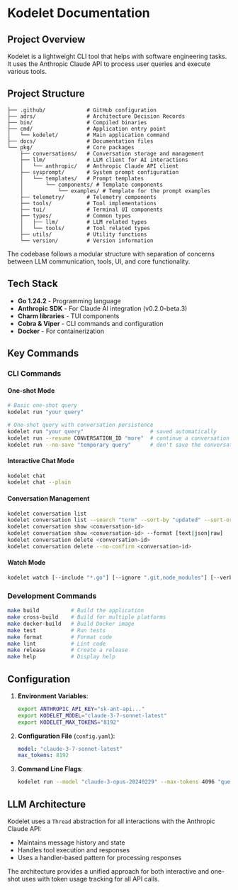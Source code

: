 # Kodelet Documentation

## Project Overview
Kodelet is a lightweight CLI tool that helps with software engineering tasks. It uses the Anthropic Claude API to process user queries and execute various tools.

## Project Structure
```
├── .github/             # GitHub configuration
├── adrs/                # Architecture Decision Records
├── bin/                 # Compiled binaries
├── cmd/                 # Application entry point
│   └── kodelet/         # Main application command
├── docs/                # Documentation files
└── pkg/                 # Core packages
    ├── conversations/   # Conversation storage and management
    ├── llm/             # LLM client for AI interactions
    │   └── anthropic/   # Anthropic Claude API client
    ├── sysprompt/       # System prompt configuration
    │   └── templates/   # Prompt templates
    │       └── components/ # Template components
    │           └── examples/ # Template for the prompt examples
    ├── telemetry/       # Telemetry components
    ├── tools/           # Tool implementations
    ├── tui/             # Terminal UI components
    ├── types/           # Common types
    │   ├── llm/         # LLM related types
    │   └── tools/       # Tool related types
    ├── utils/           # Utility functions
    └── version/         # Version information
```

The codebase follows a modular structure with separation of concerns between LLM communication, tools, UI, and core functionality.

## Tech Stack
- **Go 1.24.2** - Programming language
- **Anthropic SDK** - For Claude AI integration (v0.2.0-beta.3)
- **Charm libraries** - TUI components
- **Cobra & Viper** - CLI commands and configuration
- **Docker** - For containerization

## Key Commands

### CLI Commands

#### One-shot Mode
```bash
# Basic one-shot query
kodelet run "your query"

# One-shot query with conversation persistence
kodelet run "your query"                     # saved automatically
kodelet run --resume CONVERSATION_ID "more"  # continue a conversation
kodelet run --no-save "temporary query"      # don't save the conversation
```

#### Interactive Chat Mode
```bash
kodelet chat
kodelet chat --plain
```

#### Conversation Management
```bash
kodelet conversation list
kodelet conversation list --search "term" --sort-by "updated" --sort-order "desc"
kodelet conversation show <conversation-id>
kodelet conversation show <conversation-id> --format [text|json|raw]
kodelet conversation delete <conversation-id>
kodelet conversation delete --no-confirm <conversation-id>
```

#### Watch Mode
```bash
kodelet watch [--include "*.go"] [--ignore ".git,node_modules"] [--verbosity level] [--debounce ms]
```

### Development Commands
```bash
make build          # Build the application
make cross-build    # Build for multiple platforms
make docker-build   # Build Docker image
make test           # Run tests
make format         # Format code
make lint           # Lint code
make release        # Create a release
make help           # Display help
```

## Configuration

1. **Environment Variables**:
   ```bash
   export ANTHROPIC_API_KEY="sk-ant-api..."
   export KODELET_MODEL="claude-3-7-sonnet-latest"
   export KODELET_MAX_TOKENS="8192"
   ```

2. **Configuration File** (`config.yaml`):
   ```yaml
   model: "claude-3-7-sonnet-latest"
   max_tokens: 8192
   ```

3. **Command Line Flags**:
   ```bash
   kodelet run --model "claude-3-opus-20240229" --max-tokens 4096 "query"
   ```

## LLM Architecture

Kodelet uses a `Thread` abstraction for all interactions with the Anthropic Claude API:
- Maintains message history and state
- Handles tool execution and responses
- Uses a handler-based pattern for processing responses

The architecture provides a unified approach for both interactive and one-shot uses with token usage tracking for all API calls.
